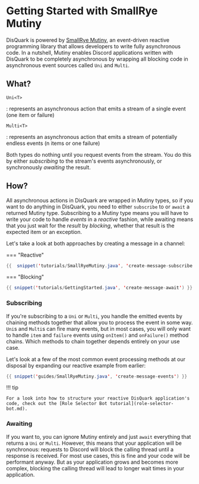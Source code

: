 # Getting Started with SmallRye Mutiny

DisQuark is powered by [SmallRye Mutiny](https://smallrye.io/smallrye-mutiny), an event-driven reactive programming library that allows developers to write fully asynchronous code. In a nutshell, Mutiny enables Discord applications written with DisQuark to be completely asynchronous by wrapping all blocking code in asynchronous event sources called `Uni` and `Multi`.

## What?

`Uni<T>`

: represents an asynchronous action that emits a stream of a single event (one item or failure)

`Multi<T>`

: represents an asynchronous action that emits a stream of potentially endless events (n items or one failure)

Both types do nothing until you request events from the stream. You do this by either *subscribing* to the stream's events asynchronously, or synchronously *awaiting* the result.

## How?

All asynchronous actions in DisQuark are wrapped in Mutiny types, so if you want to do anything in DisQuark, you need to either `subscribe` to or `await` a returned Mutiny type. Subscribing to a Mutiny type means you will have to write your code to handle *events* in a *reactive* fashion, while awaiting means that you just wait for the *result* by *blocking*, whether that result is the expected item or an exception. 

Let's take a look at both approaches by creating a message in a channel:

=== "Reactive"
```java
{{  snippet('tutorials/SmallRyeMutiny.java', 'create-message-subscribe') }}
```

=== "Blocking"
```java
{{ snippet('tutorials/GettingStarted.java', 'create-message-await') }}
```

### Subscribing

If you're subscribing to a `Uni` or `Multi`, you handle the emitted events by chaining methods together that allow you to process the event in some way. `Uni`s and `Multi`s can fire many events, but in most cases, you will only want to handle `item` and `failure` events using `onItem()` and `onFailure()` method chains. Which methods to chain together depends entirely on your use case. 

Let's look at a few of the most common event processing methods at our disposal by expanding our reactive example from earlier:
```java
{{ snippet('guides/SmallRyeMutiny.java', 'create-message-events') }}
```

!!! tip 

    For a look into how to structure your reactive DisQuark application's code, check out the [Role Selector Bot tutorial](role-selector-bot.md).

### Awaiting

If you want to, you can ignore Mutiny entirely and just `await` everything that returns a `Uni` or `Multi`. However, this means that your application will be synchronous: requests to Discord will block the calling thread until a response is received. For most use cases, this is fine and your code will be performant anyway. But as your application grows and becomes more complex, blocking the calling thread will lead to longer wait times in your application.